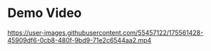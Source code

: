 # Demo Video


https://user-images.githubusercontent.com/55457122/175561428-45909df6-0cb8-480f-9bd9-71e2c6544aa2.mp4

